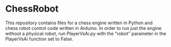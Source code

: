 # ChessRobot
This repository contains files for a chess engine written in Python and chess robot control code written in Arduino. 
In order to run just the engine without a physical robot, run PlayerVsAi.py with the "robot" parameter in the PlayerVsAi function set to False.
